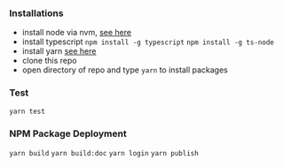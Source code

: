 ### Installations

- install node via nvm, [see here](https://docs.aws.amazon.com/sdk-for-javascript/v2/developer-guide/setting-up-node-on-ec2-instance.html)
- install typescript
  `npm install -g typescript`
  `npm install -g ts-node`
- install yarn [see here](https://classic.yarnpkg.com/en/docs/install/#debian-stable)
- clone this repo
- open directory of repo and type `yarn` to install packages

### Test

`yarn test`

### NPM Package Deployment

`yarn build`
`yarn build:doc`
`yarn login`
`yarn publish`
